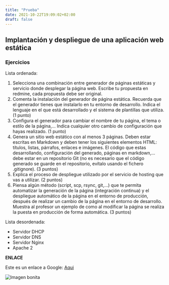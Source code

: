 ```yaml
---
title: "Prueba"
date: 2021-10-22T19:09:02+02:00
draft: false
---
```



## Implantación y despliegue de una aplicación web estática

### Ejercicios

Lista ordenada:

1. Selecciona una combinación entre generador de páginas estáticas y servicio donde desplegar la página web. Escribe tu propuesta en redmine, cada propuesta debe ser original.
2. Comenta la instalación del generador de página estática. Recuerda que el generador tienes que instalarlo en tu entorno de desarrollo. Indica el lenguaje en el que está desarrollado y el sistema de plantillas que utiliza. (1 punto)
3. Configura el generador para cambiar el nombre de tu página, el tema o estilo de la página,… Indica cualquier otro cambio de configuración que hayas realizado. (1 punto)
4. Genera un sitio web estático con al menos 3 páginas. Deben estar escritas en Markdown y deben tener los siguientes elementos HTML: títulos, listas, párrafos, enlaces e imágenes. El código que estas desarrollando, configuración del generado, páginas en markdown,… debe estar en un repositorio Git (no es necesario que el código generado se guarde en el repositorio, evítalo usando el fichero .gitignore). (3 puntos)
5. Explica el proceso de despliegue utilizado por el servicio de hosting que vas a utilizar. (2 puntos)
6. Piensa algún método (script, scp, rsync, git,…) que te permita automatizar la generación de la página (integración continua) y el despliegue automático de la página en el entorno de producción, después de realizar un cambio de la página en el entorno de desarrollo. Muestra al profesor un ejemplo de como al modificar la página se realiza la puesta en producción de forma automática. (3 puntos)

Lista desordenada:

* Servidor DHCP
* Servidor DNS
* Servidor Nginx
* Apache 2

**ENLACE**

Este es un enlace a Google:
[Aqui](https://www.google.com/)

![Imagen bonita](https://1.bp.blogspot.com/-34rZxbaSYAg/WNiaLAGKE4I/AAAAAAADQDs/18xdf6A_MVoBH54g87mmKjiaHuBkVTglwCLcB/w1200-h630-p-k-no-nu/llanura-5200x3468.jpg)
